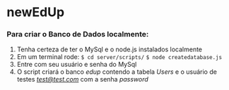 <h1>newEdUp</h1>

### Para criar o Banco de Dados localmente:
1. Tenha certeza de ter o MySql e o node.js instalados localmente
2. Em um terminal rode:
        `$ cd server/scripts/`
        `$ node createdatabase.js`
3. Entre com seu usuário e senha do MySql
4. O script criará o banco *edup* contendo a tabela *Users* e o usuário de testes *test@test.com* com a senha *password*